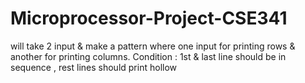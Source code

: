 # Microprocessor-Project-CSE341

will take 2 input & make a pattern where one input for printing rows & another for printing columns. Condition : 1st & last line should be in sequence , rest lines should print hollow

